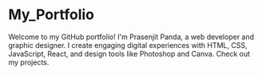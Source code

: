 # My_Portfolio
Welcome to my GitHub portfolio! I'm Prasenjit Panda, a web developer and graphic designer. I create engaging digital experiences with HTML, CSS, JavaScript, React, and design tools like Photoshop and Canva. Check out my projects.
